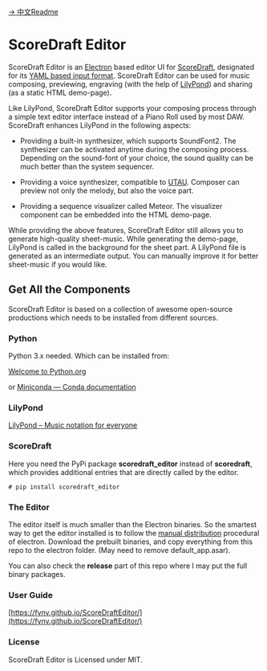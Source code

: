 [-> 中文Readme](README_cn.md)

# ScoreDraft Editor

ScoreDraft Editor is an [Electron](https://www.electronjs.org/) based editor UI for [ScoreDraft](https://github.com/fynv/ScoreDraft), designated for its [YAML based input format](https://fynv.github.io/ScoreDraft/intro_eng.html#yaml-based-input). ScoreDraft Editor can be used for music composing, previewing, engraving (with the help of [LilyPond](http://lilypond.org/)) and sharing (as a static HTML demo-page).

Like LilyPond, ScoreDraft Editor supports your composing process through a simple text editor interface instead of a Piano Roll used by most DAW. ScoreDraft enhances LilyPond in the following aspects:

* Providing a built-in synthesizer, which supports SoundFont2. The synthesizer can be activated anytime during the composing process. Depending on the sound-font of your choice, the sound quality can be much better than the system sequencer.

* Providing a voice synthesizer, compatible to [UTAU]([utau.us](http://utau.us)). Composer can preview not only the melody, but also the voice part.

* Providing a sequence visualizer called Meteor. The visualizer component can be embedded into the HTML demo-page.

While providing the above features, ScoreDraft Editor still allows you to generate high-quality sheet-music. While generating the demo-page, LilyPond is called in the background for the sheet part. A LilyPond file is generated as an intermediate output. You can manually improve it for better sheet-music if you would like.

## Get All the Components

ScoreDraft Editor is based on a collection of awesome open-source productions which needs to be installed from different sources.

### Python

Python 3.x needed. Which can be installed from:

[Welcome to Python.org](https://www.python.org/)

or [Miniconda &mdash; Conda documentation](https://docs.conda.io/en/latest/miniconda.html)

### LilyPond

[LilyPond &ndash; Music notation for everyone](http://lilypond.org/index.html)

### ScoreDraft

Here you need the PyPi package **scoredraft_editor** instead of **scoredraft**, which provides additional entries that are directly called by the editor.

```shell
# pip install scoredraft_editor
```

### The Editor

The editor itself is much smaller than the Electron binaries. So the smartest way to get the editor installed is to follow the [manual distribution](https://www.electronjs.org/docs/latest/tutorial/application-distribution#manual-distribution) procedural of electron. Download the prebuilt binaries, and copy everything from this repo to the electron folder. (May need to remove default_app.asar).

You can also check the **release** part of this repo where I may put the full binary packages.

### User Guide

[https://fynv.github.io/ScoreDraftEditor/](https://fynv.github.io/ScoreDraftEditor/)

### License 

ScoreDraft Editor is Licensed under MIT.






